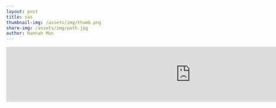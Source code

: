 ```yaml
---
layout: post
title: sas
thumbnail-img: /assets/img/thumb.png
share-img: /assets/img/path.jpg
author: Hannah Mun
---
```


<embed src="https://hannah-mun-05.github.io/assets/img/sas_practice.pdf" width="1000" type="application/pdf" />

